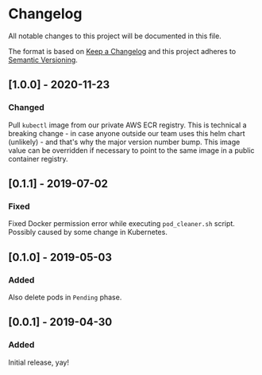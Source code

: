 # Changelog
All notable changes to this project will be documented in this file.

The format is based on [Keep a Changelog](http://keepachangelog.com/en/1.0.0/)
and this project adheres to [Semantic Versioning](http://semver.org/spec/v2.0.0.html).


## [1.0.0] - 2020-11-23
### Changed
Pull `kubectl` image from our private AWS ECR registry.
This is technical a breaking change - in case anyone outside our team uses
this helm chart (unlikely) - and that's why the major version number bump.
This image value can be overridden if necessary to point to the same image
in a public container registry.


## [0.1.1] - 2019-07-02
### Fixed
Fixed Docker permission error while executing `pod_cleaner.sh` script.
Possibly caused by some change in Kubernetes.


## [0.1.0] - 2019-05-03
### Added
Also delete pods in `Pending` phase.


## [0.0.1] - 2019-04-30
### Added
Initial release, yay!
